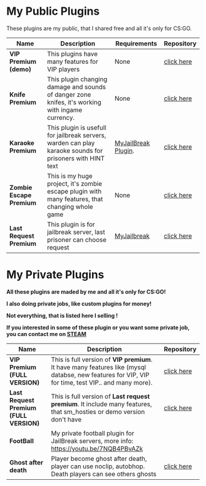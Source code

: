 # My Public Plugins

These plugins are my public, that I shared free and all it's only for CS:GO.

Name | Description | Requirements | Repository
--- | --- | --- | ---
**VIP Premium (demo)** | This plugins have many features for VIP players | None | [click here](https://github.com/SniperOO7/VIP-Premium-FULL-VERSION)
**Knife Premium** | This plugin changing damage and sounds of danger zone knifes, it's working with ingame currency. | None | [click here](https://github.com/SniperOO7/Knife-Premium)
**Karaoke Premium** | This plugin is usefull for jailbreak servers, warden can play karaoke sounds for prisoners with HINT text | [MyJailBreak Plugin](https://forums.alliedmods.net/showthread.php?t=283212). | [click here](https://github.com/hallucinogenic/CS-GO-Glow-Menu)
**Zombie Escape Premium**  | This is my huge project, it's zombie escape plugin with many features, that changing whole game | None | [click here](https://github.com/SniperOO7/Zombie-Escape-Premium)
**Last Request Premium**  | This plugin is for jailbreak server, last prisoner can choose request | [MyJailbreak](https://forums.alliedmods.net/showthread.php?t=283212) | [click here](https://github.com/SniperOO7/LastRequest-Premium-FULL-VERSION)

# My Private Plugins

**All these plugins are maded by me and all it's only for CS:GO!**

**I also doing private jobs, like custom plugins for money!**

**Not everything, that is listed here I selling !**

**If you interested in some of these plugin or you want some private job, you can contact me on [STEAM](https://steamcommunity.com/id/Sniper-oo7/)**

Name | Description | Repository
--- | --- | ---
**VIP Premium (FULL VERSION)** | This is full version of <b>VIP premium</b>. <br>It have many features like (mysql databse, new features for VIP, VIP for time, test VIP.. and many more). | [click here](https://github.com/SniperOO7/VIP-Premium-FULL-VERSION)
**Last Request Premium (FULL VERSION)** | This is full version of <b>Last request premium</b>. It include many features, that sm_hosties or demo version don't have | [click here](https://github.com/SniperOO7/LastRequest-Premium-FULL-VERSION)
**FootBall** | My private football plugin for JailBreak servers, more info: https://youtu.be/7NQB4PBvAZk | 
**Ghost after death** | Player become ghost after death, player can use noclip, autobhop. Death players can see others ghosts | [click here](https://github.com/SniperOO7/VIP-Premium-FULL-VERSION)
